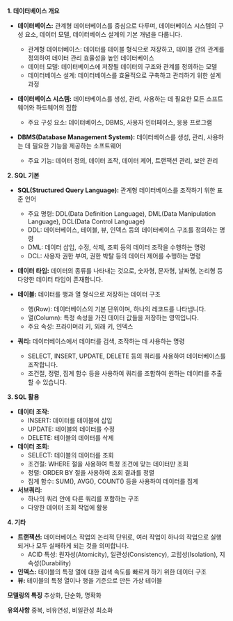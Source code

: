 
**1. 데이터베이스 개요**

- **데이터베이스:** 관계형 데이터베이스를 중심으로 다루며, 데이터베이스 시스템의 구성 요소, 데이터 모델, 데이터베이스 설계의 기본 개념을 다룹니다.
    
    - 관계형 데이터베이스: 데이터를 테이블 형식으로 저장하고, 테이블 간의 관계를 정의하여 데이터 관리 효율성을 높인 데이터베이스
    - 데이터 모델: 데이터베이스에 저장될 데이터의 구조와 관계를 정의하는 모델
    - 데이터베이스 설계: 데이터베이스를 효율적으로 구축하고 관리하기 위한 설계 과정
- **데이터베이스 시스템:** 데이터베이스를 생성, 관리, 사용하는 데 필요한 모든 소프트웨어와 하드웨어의 집합
    
    - 주요 구성 요소: 데이터베이스, DBMS, 사용자 인터페이스, 응용 프로그램
- **DBMS(Database Management System):** 데이터베이스를 생성, 관리, 사용하는 데 필요한 기능을 제공하는 소프트웨어
    
    - 주요 기능: 데이터 정의, 데이터 조작, 데이터 제어, 트랜잭션 관리, 보안 관리

**2. SQL 기본**

- **SQL(Structured Query Language):** 관계형 데이터베이스를 조작하기 위한 표준 언어
    
    - 주요 명령: DDL(Data Definition Language), DML(Data Manipulation Language), DCL(Data Control Language)
    - DDL: 데이터베이스, 테이블, 뷰, 인덱스 등의 데이터베이스 구조를 정의하는 명령
    - DML: 데이터 삽입, 수정, 삭제, 조회 등의 데이터 조작을 수행하는 명령
    - DCL: 사용자 권한 부여, 권한 박탈 등의 데이터 제어를 수행하는 명령
- **데이터 타입:** 데이터의 종류를 나타내는 것으로, 숫자형, 문자형, 날짜형, 논리형 등 다양한 데이터 타입이 존재합니다.
    
- **테이블:** 데이터를 행과 열 형식으로 저장하는 데이터 구조
    
    - 행(Row): 데이터베이스의 기본 단위이며, 하나의 레코드를 나타냅니다.
    - 열(Column): 특정 속성을 가진 데이터 값들을 저장하는 영역입니다.
    - 주요 속성: 프라이머리 키, 외래 키, 인덱스
- **쿼리:** 데이터베이스에서 데이터를 검색, 조작하는 데 사용하는 명령
    
    - SELECT, INSERT, UPDATE, DELETE 등의 쿼리를 사용하여 데이터베이스를 조작합니다.
    - 조건절, 정렬, 집계 함수 등을 사용하여 쿼리를 조합하여 원하는 데이터를 추출할 수 있습니다.

**3. SQL 활용**

- **데이터 조작:**
    - INSERT: 데이터를 테이블에 삽입
    - UPDATE: 테이블의 데이터를 수정
    - DELETE: 테이블의 데이터를 삭제
- **데이터 조회:**
    - SELECT: 테이블의 데이터를 조회
    - 조건절: WHERE 절을 사용하여 특정 조건에 맞는 데이터만 조회
    - 정렬: ORDER BY 절을 사용하여 조회 결과를 정렬
    - 집계 함수: SUM(), AVG(), COUNT() 등을 사용하여 데이터를 집계
- **서브쿼리:**
    - 하나의 쿼리 안에 다른 쿼리를 포함하는 구조
    - 다양한 데이터 조회 작업에 활용

**4. 기타**

- **트랜잭션:** 데이터베이스 작업의 논리적 단위로, 여러 작업이 하나의 작업으로 실행되거나 모두 실패하게 되는 것을 의미합니다.
    - ACID 특성: 원자성(Atomicity), 일관성(Consistency), 고립성(Isolation), 지속성(Durability)
- **인덱스:** 테이블의 특정 열에 대한 검색 속도를 빠르게 하기 위한 데이터 구조
- **뷰:** 테이블의 특정 열이나 행을 기준으로 만든 가상 테이블

**모델링의 특징**
추상화, 단순화, 명확화

**유의사항**
중복, 비유연성, 비일관성 최소화